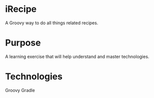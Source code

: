 iRecipe
=======
A Groovy way to do all things related recipes.


Purpose
=======
A learning exercise that will help understand and master technologies.  


Technologies
=======
Groovy
Gradle
